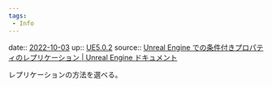```yaml
---
tags:
 - Info
---
```


date:: [2022-10-03](Daily_Note/2022-10-03.md)
up:: [UE5.0.2](../Bar/App/UE5.0.2.md)
source:: [Unreal Engine での条件付きプロパティのレプリケーション | Unreal Engine ドキュメント](https://docs.unrealengine.com/5.0/ja/conditional-property-replication-in-unreal-engine/)

レプリケーションの方法を選べる。